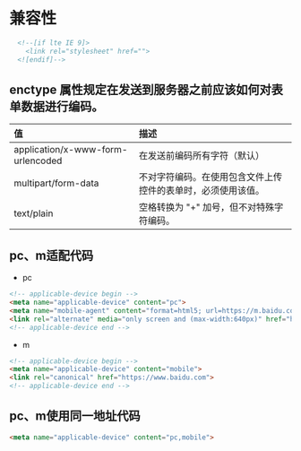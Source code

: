 # 兼容性

```html
  <!--[if lte IE 9]>
    <link rel="stylesheet" href="">
  <![endif]-->

```
## enctype 属性规定在发送到服务器之前应该如何对表单数据进行编码。

|值|描述|
|:---|:---|
|application/x-www-form-urlencoded|	在发送前编码所有字符（默认）|
|multipart/form-data	|不对字符编码。在使用包含文件上传控件的表单时，必须使用该值。|
|text/plain	|空格转换为 "+" 加号，但不对特殊字符编码。|


## pc、m适配代码

* pc
```html
<!-- applicable-device begin -->
<meta name="applicable-device" content="pc">
<meta name="mobile-agent" content="format=html5; url=https://m.baidu.com">
<link rel="alternate" media="only screen and (max-width:640px)" href="https://m.baidu.com" />
<!-- applicable-device end -->
```
* m
```html
<!-- applicable-device begin -->
<meta name="applicable-device" content="mobile">
<link rel="canonical" href="https://www.baidu.com">
<!-- applicable-device end -->
```

## pc、m使用同一地址代码

```html
<meta name="applicable-device" content="pc,mobile">
```

